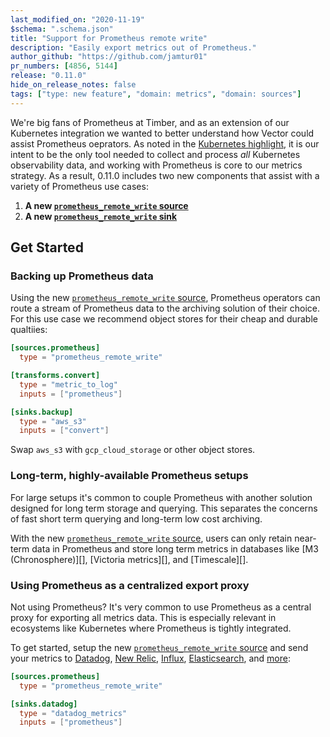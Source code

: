 ```yaml
---
last_modified_on: "2020-11-19"
$schema: ".schema.json"
title: "Support for Prometheus remote write"
description: "Easily export metrics out of Prometheus."
author_github: "https://github.com/jamtur01"
pr_numbers: [4856, 5144]
release: "0.11.0"
hide_on_release_notes: false
tags: ["type: new feature", "domain: metrics", "domain: sources"]
---
```


We're big fans of Prometheus at Timber, and as an extension of our Kubernetes
integration we wanted to better understand how Vector could assist Prometheus
oeprators. As noted in the [Kubernetes highlight][kubernetes_highlight], it is
our intent to be the only tool needed to collect and process _all_ Kubernetes
observability data, and working with Prometheus is core to our
metrics strategy. As a result, 0.11.0 includes two new components that assist
with a variety of Prometheus use cases:

1. **A new [`prometheus_remote_write` source][prometheus_remote_write_source]**
2. **A new [`prometheus_remote_write` sink][prometheus_remote_write_sink]**

## Get Started

### Backing up Prometheus data

Using the new [`prometheus_remote_write` source][prometheus_remote_write_source],
Prometheus operators can route a stream of Prometheus data to the archiving
solution of their choice. For this use case we recommend object stores for their
cheap and durable qualtiies:

```toml title="vector.toml"
[sources.prometheus]
  type = "prometheus_remote_write"

[transforms.convert]
  type = "metric_to_log"
  inputs = ["prometheus"]

[sinks.backup]
  type = "aws_s3"
  inputs = ["convert"]
```

Swap `aws_s3` with `gcp_cloud_storage` or other object stores.

### Long-term, highly-available Prometheus setups

For large setups it's common to couple Prometheus with another solution designed
for long term storage and querying. This separates the concerns of fast short
term querying and long-term low cost archiving.

With the new [`prometheus_remote_write` source][prometheus_remote_write_source],
users can only retain near-term data in Prometheus and store long term metrics
in databases like [M3 (Chronosphere)][], [Victoria metrics][], and [Timescale][].

### Using Prometheus as a centralized export proxy

Not using Prometheus? It's very common to use Prometheus as a central proxy
for exporting all metrics data. This is especially relevant in ecosystems like
Kubernetes where Prometheus is tightly integrated.

To get started, setup the new
[`prometheus_remote_write` source][prometheus_remote_write_source] and send
your metrics to [Datadog][datadog], [New Relic][new_relic], [Influx][influx],
[Elasticsearch][elastic], and [more][sinks]:

```toml title="vector.toml"
[sources.prometheus]
  type = "prometheus_remote_write"

[sinks.datadog]
  type = "datadog_metrics"
  inputs = ["prometheus"]
```

[datadog]: https://datadog.com
[elastic]: https://www.elastic.co/
[influx]: https://www.influxdata.com/
[kubernetes_highlight]: /highlights/2020-10-27-kubernetes-integration
[new_relic]: https://newrelic.com
[prometheus_remote_write_sink]: /docs/reference/sinks/prometheus_remote_write
[prometheus_remote_write_source]: /docs/reference/sources/prometheus_remote_write
[sinks]: /docs/reference/sinks/
